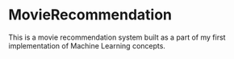 # MovieRecommendation

This is a movie recommendation system built as a part of my first implementation of Machine Learning concepts.
